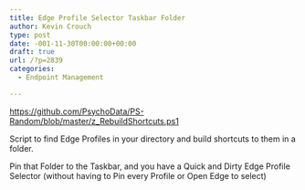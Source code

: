 ```yaml
---
title: Edge Profile Selector Taskbar Folder
author: Kevin Crouch
type: post
date: -001-11-30T00:00:00+00:00
draft: true
url: /?p=2839
categories:
  - Endpoint Management

---
```

 

https://github.com/PsychoData/PS-Random/blob/master/z_RebuildShortcuts.ps1 

Script to find Edge Profiles in your directory and build shortcuts to them in a folder. 

Pin that Folder to the Taskbar, and you have a Quick and Dirty Edge Profile Selector (without having to Pin every Profile or Open Edge to select)
